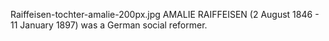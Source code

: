 Raiffeisen-tochter-amalie-200px.jpg AMALIE RAIFFEISEN (2 August 1846 - 11 January 1897) was a German social reformer.
